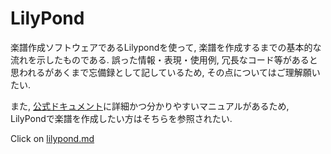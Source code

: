 # LilyPond

楽譜作成ソフトウェアであるLilypondを使って, 楽譜を作成するまでの基本的な流れを示したものである. 
誤った情報・表現・使用例, 冗長なコード等があると思われるがあくまで忘備録として記しているため, その点についてはご理解願いたい. 

また, [公式ドキュメント](https://lilypond.org/doc/v2.25/Documentation/web/manuals.ja.html)に詳細かつ分かりやすいマニュアルがあるため, LilyPondで楽譜を作成したい方はそちらを参照されたい. 

Click on [lilypond.md](lilypond.md)
